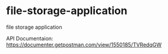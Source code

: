 # file-storage-application
file storage application

API Documentaion: https://documenter.getpostman.com/view/1550185/TVRedqGW